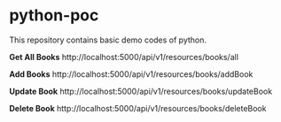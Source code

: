 # python-poc
This repository contains basic demo codes of python.

<b>Get All Books</b>
http://localhost:5000/api/v1/resources/books/all

<b>Add Books</b>
http://localhost:5000/api/v1/resources/books/addBook

<b>Update Book</b>
http://localhost:5000/api/v1/resources/books/updateBook


<b>Delete Book</b>
http://localhost:5000/api/v1/resources/books/deleteBook

